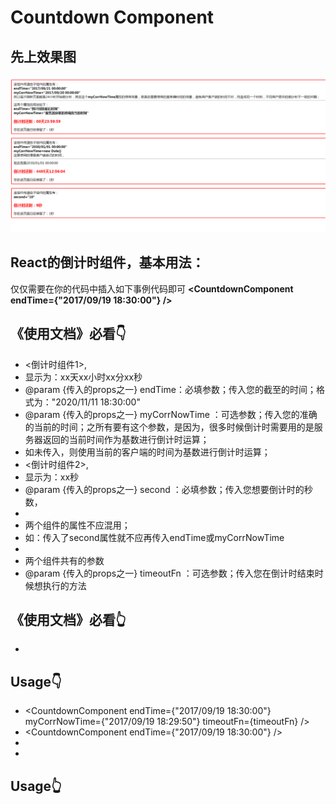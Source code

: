 # Countdown Component

## 先上效果图
![image](./images/image.png)





## React的倒计时组件，基本用法：


仅仅需要在你的代码中插入如下事例代码即可
**<CountdownComponent  endTime={"2017/09/19 18:30:00"} />**


## 《使用文档》必看👇
 * <倒计时组件1>,
 * 显示为：xx天xx小时xx分xx秒
 * @param {传入的props之一} endTime：必填参数；传入您的截至的时间；格式为："2020/11/11 18:30:00"
 * @param {传入的props之一} myCorrNowTime   ：可选参数；传入您的准确的当前的时间；之所有要有这个参数，是因为，很多时候倒计时需要用的是服务器返回的当前时间作为基数进行倒计时运算；
 * 如未传入，则使用当前的客户端的时间为基数进行倒计时运算；
 * <倒计时组件2>,
 * 显示为：xx秒
 * @param {传入的props之一} second          ：必填参数；传入您想要倒计时的秒数，
 * 
 * 两个组件的属性不应混用；  
 * 如：传入了second属性就不应再传入endTime或myCorrNowTime
 * 
 * 两个组件共有的参数
 * @param {传入的props之一} timeoutFn       ：可选参数；传入您在倒计时结束时候想执行的方法

## 《使用文档》必看👆
 * 
## Usage👇
 * <CountdownComponent endTime={"2017/09/19 18:30:00"} myCorrNowTime={"2017/09/19 18:29:50"} timeoutFn={timeoutFn} />
 * <CountdownComponent endTime={"2017/09/19 18:30:00"} />
 * <CountdownComponent second="10" timeoutFn={timeoutFn} />
 * <CountdownComponent second="100" />     

## Usage👆